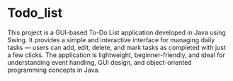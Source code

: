 # Todo_list
This project is a GUI-based To-Do List application developed in Java using Swing.
It provides a simple and interactive interface for managing daily tasks — users can add, edit, delete, and mark tasks as completed with just a few clicks.
The application is lightweight, beginner-friendly, and ideal for understanding event handling, GUI design, and object-oriented programming concepts in Java.
